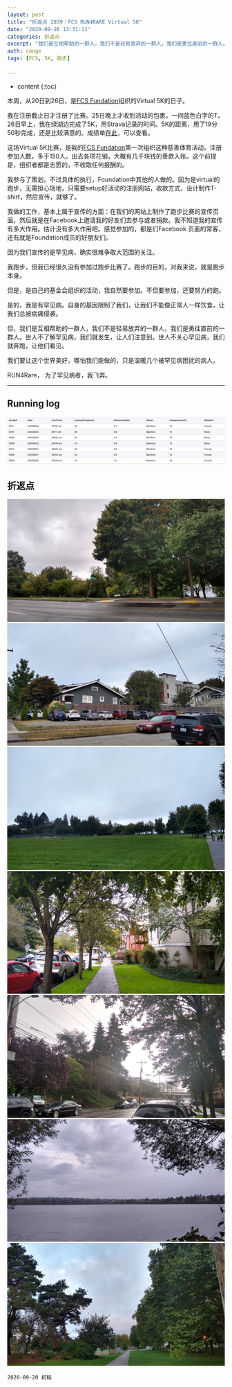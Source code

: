 ```yaml
---
layout: post
title: "折返点 2039｜FCS RUN4RARE Virtual 5K"
date: "2020-09-26 13:31:11"
categories: 折返点
excerpt: "我们是互相帮助的一群人，我们不是轻易放弃的一群人，我们是勇往直前的一群人。世人不了解罕见病，我们就发生，让人们注意到。世人不关心罕见病，我们就奔跑，让他们看见。\n\n我们要让这个世界美好，哪怕我们能做的，只是温暖几个被罕见病困扰的病人.\n\nRUN4Rare， 为了罕见病者，我飞奔..."
auth: conge
tags: [FCS, 5K, 跑步]

---
```

* content
{:toc}

本周，从20日到26日，是[FCS Fundation](https://livingwithfcs.org)组织的Virtual 5K的日子。

我在注册截止日才注册了比赛。25日晚上才收到活动的包裹，一间蓝色白字的T。26日早上，我在绿湖边完成了5K，用Strava记录的时间。5K的距离，用了19分50秒完成，还是比较满意的。成绩单[在此](https://www.strava.com/activities/4114775425)，可以查看。

这场Virtual 5K比赛，是我的[FCS Fundation](https://livingwithfcs.org)第一次组织这种慈善体育活动。注册参加人数，多于150人。出去各项花销，大概有几千块钱的善款入账。这个前提是，组织者都是志愿的，不收取任何报酬的。

我参与了策划，不过具体的执行，Foundation中其他的人做的。因为是virtual的跑步，无需担心场地，只需要setup好活动的注册网站，收款方式，设计制作T-shirt，然后宣传，就够了。

我做的工作，基本上属于宣传的方面：在我们的网站上制作了跑步比赛的宣传页面，然后就是在Facebook上邀请我的好友们去参与或者捐款。我不知道我的宣传有多大作用。估计没有多大作用吧。感觉参加的，都是们Facebook 页面的常客，还有就是Foundation成员的好朋友们。

因为我们宣传的是罕见病，确实很难争取大范围的关注。

我跑步，但我已经很久没有参加过跑步比赛了。跑步的目的，对我来说，就是跑步本身。

但是，是自己的基金会组织的活动，我自然要参加。不但要参加，还要努力的跑。

是的，我是有罕见病。自身的基因限制了我们，让我们不能像正常人一样饮食，让我们总被病痛侵袭。

但，我们是互相帮助的一群人，我们不是轻易放弃的一群人，我们是勇往直前的一群人。世人不了解罕见病，我们就发生，让人们注意到。世人不关心罕见病，我们就奔跑，让他们看见。

我们要让这个世界美好，哪怕我们能做的，只是温暖几个被罕见病困扰的病人。

RUN4Rare， 为了罕见病者，我飞奔。

----

## Running log

![Running log, week 39, 2020](/assets/images/折返点/2020_wk39.png)

## 折返点

![20200920.jpg](/assets/images/折返点/20200920.jpg)  
![20200921.jpg](/assets/images/折返点/20200921.jpg)  
![20200922.jpg](/assets/images/折返点/20200922.jpg)  
![20200923.jpg](/assets/images/折返点/20200923.jpg)  
![20200924.jpg](/assets/images/折返点/20200924.jpg)  
![20200925.jpg](/assets/images/折返点/20200925.jpg)  
![20200926.jpg](/assets/images/折返点/20200926.jpg)

```
2020-09-20 初稿
```

